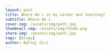 ```yaml
---
layout: post
title: Where Am i in my career and learning?
subtitle: Where Am i.
cover-img: /assets/img/path.jpg
thumbnail-img: /assets/img/thumb.png
share-img: /assets/img/path.jpg
tags: [blogs]
author: Baltej Giri
---
```

